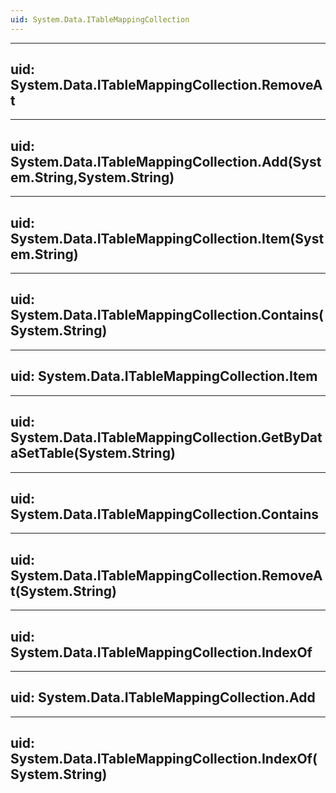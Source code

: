 ```yaml
---
uid: System.Data.ITableMappingCollection
---
```


---
uid: System.Data.ITableMappingCollection.RemoveAt
---

---
uid: System.Data.ITableMappingCollection.Add(System.String,System.String)
---

---
uid: System.Data.ITableMappingCollection.Item(System.String)
---

---
uid: System.Data.ITableMappingCollection.Contains(System.String)
---

---
uid: System.Data.ITableMappingCollection.Item
---

---
uid: System.Data.ITableMappingCollection.GetByDataSetTable(System.String)
---

---
uid: System.Data.ITableMappingCollection.Contains
---

---
uid: System.Data.ITableMappingCollection.RemoveAt(System.String)
---

---
uid: System.Data.ITableMappingCollection.IndexOf
---

---
uid: System.Data.ITableMappingCollection.Add
---

---
uid: System.Data.ITableMappingCollection.IndexOf(System.String)
---
